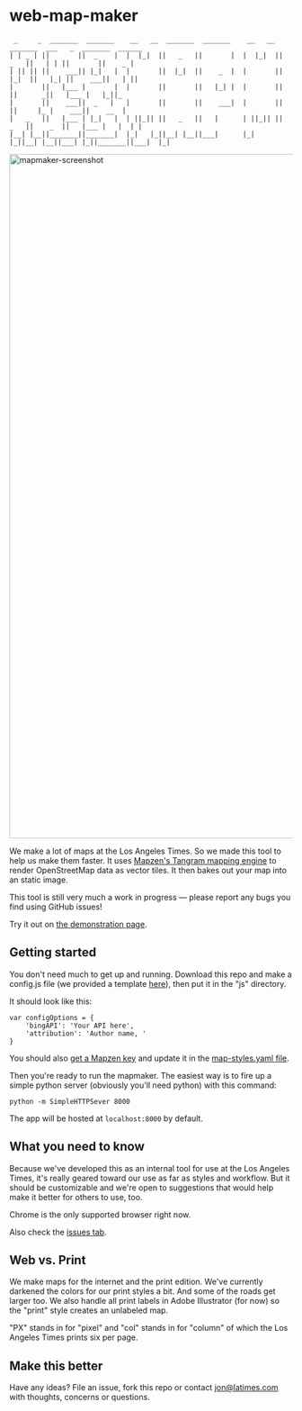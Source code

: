 # web-map-maker

```
 _     _  _______  _______    __   __  _______  _______    __   __  _______  ___   _  _______  ______   
| | _ | ||       ||  _    |  |  |_|  ||   _   ||       |  |  |_|  ||   _   ||   | | ||       ||    _ |  
| || || ||    ___|| |_|   |  |       ||  |_|  ||    _  |  |       ||  |_|  ||   |_| ||    ___||   | ||  
|       ||   |___ |       |  |       ||       ||   |_| |  |       ||       ||      _||   |___ |   |_||_ 
|       ||    ___||  _   |   |       ||       ||    ___|  |       ||       ||     |_ |    ___||    __  |
|   _   ||   |___ | |_|   |  | ||_|| ||   _   ||   |      | ||_|| ||   _   ||    _  ||   |___ |   |  | |
|__| |__||_______||_______|  |_|   |_||__| |__||___|      |_|   |_||__| |__||___| |_||_______||___|  |_|
```

<img width="1216" alt="mapmaker-screenshot" src="https://cloud.githubusercontent.com/assets/695934/22846871/a5d57d04-ef9e-11e6-87ef-8c1bfb874b22.png">

We make a lot of maps at the Los Angeles Times. So we made this tool to help us make them faster. It uses [Mapzen's Tangram mapping engine](https://mapzen.com/products/tangram/) to render OpenStreetMap data as vector tiles. It then bakes out your map into an static image. 

This tool is still very much a work in progress — please report any bugs you find using GitHub issues! 

Try it out on [the demonstration page](http://datadesk.github.io/web-map-maker/).

## Getting started

You don't need much to get up and running. Download this repo and make a config.js file (we provided a template [here](https://github.com/datadesk/web-map-maker/tree/master/js/config.js-TEMPLATE)), then put it in the "js" directory.

It should look like this:
```
var configOptions = {
    'bingAPI': 'Your API here',
    'attribution': 'Author name, '
}
```

You should also [get a Mapzen key](https://mapzen.com/developers/sign_in) and update it in the [map-styles.yaml file](https://github.com/datadesk/web-map-maker/blob/master/map-styles.yaml#L54).

Then you're ready to run the mapmaker. The easiest way is to fire up a simple python server (obviously you'll need python) with this command:

```
python -m SimpleHTTPSever 8000
```

The app will be hosted at `localhost:8000` by default.

## What you need to know

Because we've developed this as an internal tool for use at the Los Angeles Times, it's really geared toward our use as far as styles and workflow. But it should be customizable and we're open to suggestions that would help make it better for others to use, too.

Chrome is the only supported browser right now.

Also check the [issues tab](https://github.com/datadesk/web-map-maker/issues).

## Web vs. Print
We make maps for the internet and the print edition. We've currently darkened the colors for our print styles a bit. And some of the roads get larger too. We also handle all print labels in Adobe Illustrator (for now) so the "print" style creates an unlabeled map.

"PX" stands in for "pixel" and "col" stands in for "column" of which the Los Angeles Times prints six per page. 

## Make this better

Have any ideas? File an issue, fork this repo or contact jon@latimes.com with thoughts, concerns or questions.


